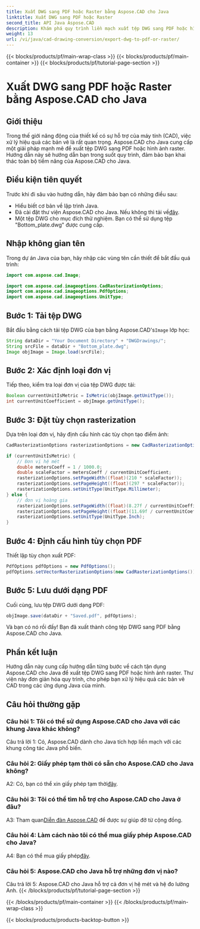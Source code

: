 ```yaml
---
title: Xuất DWG sang PDF hoặc Raster bằng Aspose.CAD cho Java
linktitle: Xuất DWG sang PDF hoặc Raster
second_title: API Java Aspose.CAD
description: Khám phá quy trình liền mạch xuất tệp DWG sang PDF hoặc hình ảnh raster trong Java bằng Aspose.CAD. Hướng dẫn từng bước này đảm bảo độ chính xác và hiệu quả.
weight: 13
url: /vi/java/cad-drawing-conversion/export-dwg-to-pdf-or-raster/
---
```


{{< blocks/products/pf/main-wrap-class >}}
{{< blocks/products/pf/main-container >}}
{{< blocks/products/pf/tutorial-page-section >}}

# Xuất DWG sang PDF hoặc Raster bằng Aspose.CAD cho Java

## Giới thiệu

Trong thế giới năng động của thiết kế có sự hỗ trợ của máy tính (CAD), việc xử lý hiệu quả các bản vẽ là rất quan trọng. Aspose.CAD cho Java cung cấp một giải pháp mạnh mẽ để xuất tệp DWG sang PDF hoặc hình ảnh raster. Hướng dẫn này sẽ hướng dẫn bạn trong suốt quy trình, đảm bảo bạn khai thác toàn bộ tiềm năng của Aspose.CAD cho Java.

## Điều kiện tiên quyết

Trước khi đi sâu vào hướng dẫn, hãy đảm bảo bạn có những điều sau:

- Hiểu biết cơ bản về lập trình Java.
-  Đã cài đặt thư viện Aspose.CAD cho Java. Nếu không thì tải về[đây](https://releases.aspose.com/cad/java/).
- Một tệp DWG cho mục đích thử nghiệm. Bạn có thể sử dụng tệp "Bottom_plate.dwg" được cung cấp.

## Nhập không gian tên

Trong dự án Java của bạn, hãy nhập các vùng tên cần thiết để bắt đầu quá trình:

```java
import com.aspose.cad.Image;

import com.aspose.cad.imageoptions.CadRasterizationOptions;
import com.aspose.cad.imageoptions.PdfOptions;
import com.aspose.cad.imageoptions.UnitType;
```

## Bước 1: Tải tệp DWG

 Bắt đầu bằng cách tải tệp DWG của bạn bằng Aspose.CAD's`Image` lớp học:

```java
String dataDir = "Your Document Directory" + "DWGDrawings/";
String srcFile = dataDir + "Bottom_plate.dwg";
Image objImage = Image.load(srcFile);
```

## Bước 2: Xác định loại đơn vị

Tiếp theo, kiểm tra loại đơn vị của tệp DWG được tải:

```java
Boolean currentUnitIsMetric = IsMetric(objImage.getUnitType());
int currentUnitCoefficient = objImage.getUnitType();
```

## Bước 3: Đặt tùy chọn rasterization

Dựa trên loại đơn vị, hãy định cấu hình các tùy chọn tạo điểm ảnh:

```java
CadRasterizationOptions rasterizationOptions = new CadRasterizationOptions();

if (currentUnitIsMetric) {
    // Đơn vị hệ mét
    double metersCoeff = 1 / 1000.0;
    double scaleFactor = metersCoeff / currentUnitCoefficient;
    rasterizationOptions.setPageWidth((float)(210 * scaleFactor));
    rasterizationOptions.setPageHeight((float)(297 * scaleFactor));
    rasterizationOptions.setUnitType(UnitType.Millimeter);
} else {
    // đơn vị hoàng gia
    rasterizationOptions.setPageWidth((float)(8.27f / currentUnitCoefficient));
    rasterizationOptions.setPageHeight((float)(11.69f / currentUnitCoefficient));
    rasterizationOptions.setUnitType(UnitType.Inch);
}
```

## Bước 4: Định cấu hình tùy chọn PDF

Thiết lập tùy chọn xuất PDF:

```java
PdfOptions pdfOptions = new PdfOptions();
pdfOptions.setVectorRasterizationOptions(new CadRasterizationOptions());
```

## Bước 5: Lưu dưới dạng PDF

Cuối cùng, lưu tệp DWG dưới dạng PDF:

```java
objImage.save(dataDir + "Saved.pdf", pdfOptions);
```

Và bạn có nó rồi đấy! Bạn đã xuất thành công tệp DWG sang PDF bằng Aspose.CAD cho Java.

## Phần kết luận

Hướng dẫn này cung cấp hướng dẫn từng bước về cách tận dụng Aspose.CAD cho Java để xuất tệp DWG sang PDF hoặc hình ảnh raster. Thư viện này đơn giản hóa quy trình, cho phép bạn xử lý hiệu quả các bản vẽ CAD trong các ứng dụng Java của mình.

## Câu hỏi thường gặp

### Câu hỏi 1: Tôi có thể sử dụng Aspose.CAD cho Java với các khung Java khác không?

Câu trả lời 1: Có, Aspose.CAD dành cho Java tích hợp liền mạch với các khung công tác Java phổ biến.

### Câu hỏi 2: Giấy phép tạm thời có sẵn cho Aspose.CAD cho Java không?

 A2: Có, bạn có thể xin giấy phép tạm thời[đây](https://purchase.aspose.com/temporary-license/).

### Câu hỏi 3: Tôi có thể tìm hỗ trợ cho Aspose.CAD cho Java ở đâu?

 A3: Tham quan[Diễn đàn Aspose.CAD](https://forum.aspose.com/c/cad/19) để được sự giúp đỡ từ cộng đồng.

### Câu hỏi 4: Làm cách nào tôi có thể mua giấy phép Aspose.CAD cho Java?

 A4: Bạn có thể mua giấy phép[đây](https://purchase.aspose.com/buy).

### Câu hỏi 5: Aspose.CAD cho Java hỗ trợ những đơn vị nào?

Câu trả lời 5: Aspose.CAD cho Java hỗ trợ cả đơn vị hệ mét và hệ đo lường Anh.
{{< /blocks/products/pf/tutorial-page-section >}}

{{< /blocks/products/pf/main-container >}}
{{< /blocks/products/pf/main-wrap-class >}}

{{< blocks/products/products-backtop-button >}}
